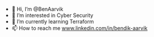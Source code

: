 - 👋 Hi, I’m @BenAarvik
- 👀 I’m interested in Cyber Security
- 🌱 I’m currently learning Terraform
- 📫 How to reach me www.linkedin.com/in/bendik-aarvik

<!---
BenAarvik/BenAarvik is a ✨ special ✨ repository because its `README.md` (this file) appears on your GitHub profile.
You can click the Preview link to take a look at your changes.
--->
